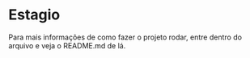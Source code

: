 # Estagio

Para mais informações de como fazer o projeto rodar, entre dentro do arquivo e veja o README.md de lá.
